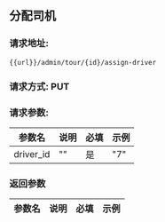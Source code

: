 ## 分配司机
### 请求地址:
```
{{url}}/admin/tour/{id}/assign-driver
```
### 请求方式: PUT  
### 请求参数:  

|参数名|说明|必填|示例|  
 |---|---|---|---|  
|driver_id|""|是|"7"|  
### 返回参数  

|参数名|说明|必填|示例|  
 |---|---|---|---|  
